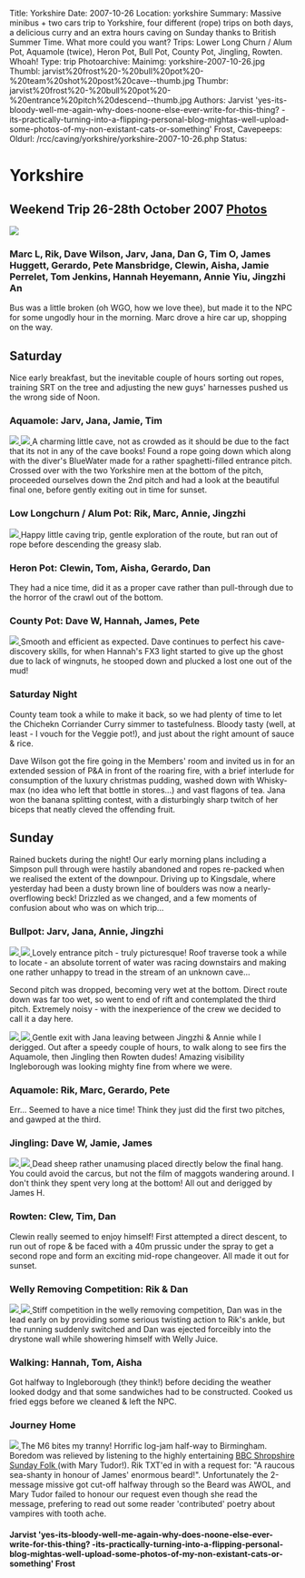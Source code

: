 Title: Yorkshire
Date: 2007-10-26
Location: yorkshire
Summary: Massive minibus + two cars trip to Yorkshire, four different (rope) trips on both days, a delicious curry and an extra hours caving on Sunday thanks to British Summer Time. What more could you want?
Trips: Lower Long Churn / Alum Pot, Aquamole (twice), Heron Pot, Bull Pot, County Pot, Jingling, Rowten. Whoah!
Type: trip
Photoarchive:
Mainimg: yorkshire-2007-10-26.jpg
Thumbl: jarvist%20frost%20-%20bull%20pot%20-%20team%20shot%20post%20cave--thumb.jpg
Thumbr: jarvist%20frost%20-%20bull%20pot%20-%20entrance%20pitch%20descend--thumb.jpg
Authors: Jarvist 'yes-its-bloody-well-me-again-why-does-noone-else-ever-write-for-this-thing? -its-practically-turning-into-a-flipping-personal-blog-mightas-well-upload-some-photos-of-my-non-existant-cats-or-something' Frost, 
Cavepeeps:
Oldurl: /rcc/caving/yorkshire/yorkshire-2007-10-26.php
Status:

#  Yorkshire 

##  Weekend Trip 26-28th October 2007 [ Photos ](/caving/photo_archive/trips/2007-10-26%20-%20yorkshire/)

[ ![](yorkshire-2007-10-26.jpg) ](/caving/photo_archive/trips/2007-10-26%20-%20yorkshire/)

###  Marc L, Rik, Dave Wilson, Jarv, Jana, Dan G, Tim O, James Huggett, Gerardo, Pete Mansbridge, Clewin, Aisha, Jamie Perrelet, Tom Jenkins, Hannah Heyemann, Annie Yiu, Jingzhi An 

Bus was a little broken (oh WGO, how we love thee), but made it to the NPC for some ungodly hour in the morning. Marc drove a hire car up, shopping on the way. 

##  Saturday 

Nice early breakfast, but the inevitable couple of hours sorting out ropes, training SRT on the tree and adjusting the new guys' harnesses pushed us the wrong side of Noon. 

###  Aquamole: Jarv, Jana, Jamie, Tim 

[ ![](/caving/photo_archive/trips/2007-10-26%20-%20yorkshire/jarvist%20frost%20-%20aquamole%20-%20peer%20down%20entrance--thumb.jpg) ](/caving/photo_archive/trips/2007-10-26%20-%20yorkshire/jarvist%20frost%20-%20aquamole%20-%20peer%20down%20entrance.html) [ ![](/caving/photo_archive/trips/2007-10-26%20-%20yorkshire/jarvist%20frost%20-%20tim%20descending%20last%20rebelay%20aquamole%20entrance%20pitch--thumb.jpg) ](/caving/photo_archive/trips/2007-10-26%20-%20yorkshire/jarvist%20frost%20-%20tim%20descending%20last%20rebelay%20aquamole%20entrance%20pitch.html) A charming little cave, not as crowded as it should be due to the fact that its not in any of the cave books! Found a rope going down which along with the diver's BlueWater made for a rather spaghetti-filled entrance pitch. Crossed over with the two Yorkshire men at the bottom of the pitch, proceeded ourselves down the 2nd pitch and had a look at the beautiful final one, before gently exiting out in time for sunset. 

###  Low Longchurn / Alum Pot: Rik, Marc, Annie, Jingzhi 

[ ![](/caving/photo_archive/trips/2007-10-26%20-%20yorkshire/jana%20carga%20-%20greenclose%20-%20big%20yellow%20bus--thumb.jpg) ](/caving/photo_archive/trips/2007-10-26%20-%20yorkshire/jana%20carga%20-%20greenclose%20-%20big%20yellow%20bus.html) Happy little caving trip, gentle exploration of the route, but ran out of rope before descending the greasy slab. 

###  Heron Pot: Clewin, Tom, Aisha, Gerardo, Dan 

They had a nice time, did it as a proper cave rather than pull-through due to the horror of the crawl out of the bottom. 

###  County Pot: Dave W, Hannah, James, Pete 

[ ![](/caving/photo_archive/trips/2007-10-26%20-%20yorkshire/jana%20carga%20-%20greenclose%20-%20trees%20and%20clouds--thumb.jpg) ](/caving/photo_archive/trips/2007-10-26%20-%20yorkshire/jana%20carga%20-%20greenclose%20-%20trees%20and%20clouds.html) Smooth and efficient as expected. Dave continues to perfect his cave-discovery skills, for when Hannah's FX3 light started to give up the ghost due to lack of wingnuts, he stooped down and plucked a lost one out of the mud! 

###  Saturday Night 

County team took a while to make it back, so we had plenty of time to let the Chichekn Corriander Curry simmer to tastefulness. Bloody tasty (well, at least - I vouch for the Veggie pot!), and just about the right amount of sauce &amp; rice. 

Dave Wilson got the fire going in the Members' room and invited us in for an extended session of P&amp;A in front of the roaring fire, with a brief interlude for consumption of the luxury christmas pudding, washed down with Whisky-max (no idea who left that bottle in stores...) and vast flagons of tea. Jana won the banana splitting contest, with a disturbingly sharp twitch of her biceps that neatly cleved the offending fruit. 

##  Sunday 

Rained buckets during the night! Our early morning plans including a Simpson pull through were hastily abandoned and ropes re-packed when we realised the extent of the downpour. Driving up to Kingsdale, where yesterday had been a dusty brown line of boulders was now a nearly-overflowing beck! Drizzled as we changed, and a few moments of confusion about who was on which trip... 

###  Bullpot: Jarv, Jana, Annie, Jingzhi 

[ ![](/caving/photo_archive/trips/2007-10-26%20-%20yorkshire/jarvist%20frost%20-%20bull%20pot%20-%20entrance%20pitch%20descend--thumb.jpg) ](/caving/photo_archive/trips/2007-10-26%20-%20yorkshire/jarvist%20frost%20-%20bull%20pot%20-%20entrance%20pitch%20descend.html) [ ![](/caving/photo_archive/trips/2007-10-26%20-%20yorkshire/jarvist%20frost%20-%20bull%20pot%20-%20jingzhi%20ascending%202nd%20pitch%20long%20exposure--thumb.jpg) ](/caving/photo_archive/trips/2007-10-26%20-%20yorkshire/jarvist%20frost%20-%20bull%20pot%20-%20jingzhi%20ascending%202nd%20pitch%20long%20exposure.html) Lovely entrance pitch - truly picturesque! Roof traverse took a while to locate - an absolute torrent of water was racing downstairs and making one rather unhappy to tread in the stream of an unknown cave... 

Second pitch was dropped, becoming very wet at the bottom. Direct route down was far too wet, so went to end of rift and contemplated the third pitch. Extremely noisy - with the inexperience of the crew we decided to call it a day here. 

[ ![](/caving/photo_archive/trips/2007-10-26%20-%20yorkshire/jarvist%20frost%20-%20bull%20pot%20-%20jana%20gazing%20up%202nd%20pitch--thumb.jpg) ](/caving/photo_archive/trips/2007-10-26%20-%20yorkshire/jarvist%20frost%20-%20bull%20pot%20-%20jana%20gazing%20up%202nd%20pitch.html) [ ![](/caving/photo_archive/trips/2007-10-26%20-%20yorkshire/jarvist%20frost%20-%20bull%20pot%20-%20entrance%20pitch%20peer--thumb.jpg) ](/caving/photo_archive/trips/2007-10-26%20-%20yorkshire/jarvist%20frost%20-%20bull%20pot%20-%20entrance%20pitch%20peer.html) Gentle exit with Jana leaving between Jingzhi &amp; Annie while I derigged. Out after a speedy couple of hours, to walk along to see firs the Aquamole, then Jingling then Rowten dudes! Amazing visibility Ingleborough was looking mighty fine from where we were. 

###  Aquamole: Rik, Marc, Gerardo, Pete 

Err... Seemed to have a nice time! Think they just did the first two pitches, and gawped at the third. 

###  Jingling: Dave W, Jamie, James 

[ ![](/caving/photo_archive/trips/2007-10-26%20-%20yorkshire/jarvist%20frost%20-%20bull%20pot%20-%20team%20shot%20post%20cave--thumb.jpg) ](/caving/photo_archive/trips/2007-10-26%20-%20yorkshire/jarvist%20frost%20-%20bull%20pot%20-%20team%20shot%20post%20cave.html) [ ![](/caving/photo_archive/trips/2007-10-26%20-%20yorkshire/jarvist%20frost%20-%20jingling%20-%20james%20derig--thumb.jpg) ](/caving/photo_archive/trips/2007-10-26%20-%20yorkshire/jarvist%20frost%20-%20jingling%20-%20james%20derig.html) Dead sheep rather unamusing placed directly below the final hang. You could avoid the carcus, but not the film of maggots wandering around. I don't think they spent very long at the bottom! All out and derigged by James H. 

###  Rowten: Clew, Tim, Dan 

Clewin really seemed to enjoy himself! First attempted a direct descent, to run out of rope &amp; be faced with a 40m prussic under the spray to get a second rope and form an exciting mid-rope changeover. All made it out for sunset. 

###  Welly Removing Competition: Rik &amp; Dan 

[ ![](/caving/photo_archive/trips/2007-10-26%20-%20yorkshire/jarvist%20frost%20-%20kingsdale%20-%20dan%20covered%20with%20riks%20welly%20juices--thumb.jpg) ](/caving/photo_archive/trips/2007-10-26%20-%20yorkshire/jarvist%20frost%20-%20kingsdale%20-%20dan%20covered%20with%20riks%20welly%20juices.html) [ ![](/caving/photo_archive/trips/2007-10-26%20-%20yorkshire/jarvist%20frost%20-%20kingsdale%20-%20dan%20removing%20riks%20welly--thumb.jpg) ](/caving/photo_archive/trips/2007-10-26%20-%20yorkshire/jarvist%20frost%20-%20kingsdale%20-%20dan%20removing%20riks%20welly.html) Stiff competition in the welly removing competition, Dan was in the lead early on by providing some serious twisting action to Rik's ankle, but the running suddenly switched and Dan was ejected forceibly into the drystone wall while showering himself with Welly Juice. 

###  Walking: Hannah, Tom, Aisha 

Got halfway to Ingleborough (they think!) before deciding the weather looked dodgy and that some sandwiches had to be constructed. Cooked us fried eggs before we cleaned &amp; left the NPC. 

###  Journey Home 

[ ![](/caving/photo_archive/trips/2007-10-26%20-%20yorkshire/jarvist%20frost%20-%20m6%20tailback--thumb.jpg) ](/caving/photo_archive/trips/2007-10-26%20-%20yorkshire/jarvist%20frost%20-%20m6%20tailback.html) The M6 bites my tranny! Horrific log-jam half-way to Birmingham. Boredom was relieved by listening to the highly entertaining [ BBC Shropshire Sunday Folk ](http://www.bbc.co.uk/shropshire/music/folk/) (with Mary Tudor!). Rik TXT'ed in with a request for: "A raucous sea-shanty in honour of James' enormous beard!". Unfortunately the 2-message missive got cut-off halfway through so the Beard was AWOL, and Mary Tudor failed to honour our request even though she read the message, prefering to read out some reader 'contributed' poetry about vampires with tooth ache. 

####  Jarvist 'yes-its-bloody-well-me-again-why-does-noone-else-ever-write-for-this-thing? -its-practically-turning-into-a-flipping-personal-blog-mightas-well-upload-some-photos-of-my-non-existant-cats-or-something' Frost 
